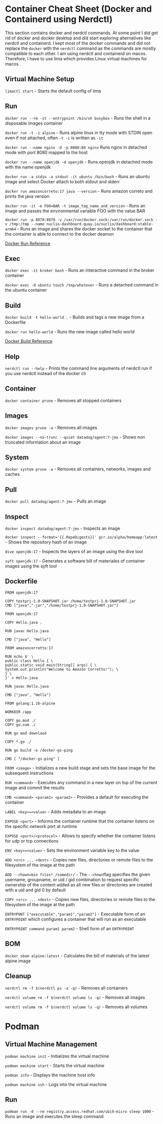# Container Cheat Sheet (Docker and Containerd using Nerdctl)

This section contains docker and nerdctl commands. At some point I did get rid of docker and docker desktop and did start exploring alternatives like nerdctl and containerd. I kept most of the docker commands and did not replace the `docker` with the `nerdctl` command as the commands are mostly compatible to each other. I am using nerdctl and containerd on macos. Therefore, I have to use lima which provides Linux virtual machines for macos. 

## Virtual Machine Setup

`limactl start` - Starts the default config of lima

## Run

`docker run --rm -it --entrypoint /bin/sh busybox` - Runs the shell in a disposable images container  

`docker run -t -i alpine` - Runs alpine linux in tty mode with STDIN open even if not attached, often `-t -i` is written as `-it`

`docker run --name nginx -d -p 8080:80 nginx` Runs nginx in detached mode with port 8080 mapped to the host

`docker run --name openjdk -d openjdk` - Runs openjdk in detached mode with the name openjdk

`docker run -a stdin -a stdout -it ubuntu /bin/bash` - Runs an ubuntu image and select Docker attach to both stdout and stderr

`docker run amazoncorreto:17 java --version` - Runs amazon correto and prints the java version

`docker run -it -e FOO=BAR -t image_tag_name_and_version` - Runs an image and passes the environmental variable FOO with the value BAR

`docker run -p 8070:8070 -v /var/run/docker.sock:/var/run/docker.sock -v /tmp:/tmp --name nuclio-dashboard quay.io/nuclio/dashboard:stable-arm64` - Runs an image and shares the docker socket to the container that the container is able to connect to the docker deamon

[Docker Run Reference](https://docs.docker.com/engine/reference/run/)

## Exec

`docker exec -it broker bash` - Runs an interactive command in the broker container

`docker exec -d ubuntu touch /tmp/whatever` - Runs a detached command in the ubuntu container

## Build

`docker build -t hello-world .` - Builds and tags a new image from a Dockerfile

`docker run hello-world` - Runs the new image called hello world

[Docker Build Reference](https://docs.docker.com/engine/reference/commandline/build/)
 
## Help

`nerdctl run --help` - Prints the command line arguments of nerdctl run if you use nerdctl instead of the docker cli

## Container

`docker container prune` - Removes all stopped containers

## Images

`docker images prune -a` - Removes all images

`docker images --no-trunc --quiet datadog/agent:7-jmx` - Shows non truncated information about an image

## System

`docker system prune -a` - Removes all containers, networks, images and caches

## Pull

`docker pull datadog/agent:7-jmx` - Pulls an image

## Inspect

`docker inspect datadog/agent:7-jmx` - Inspects an image

`docker inspect --format='{{.RepoDigests}}' gcr.io/alpha/homeapp:latest` - Shows the repository hash of an image

`dive openjdk:17` - Inspects the layers of an image using the dive tool

`syft openjdk:17` - Generates a software bill of materiales of container images using the syft tool

## Dockerfile

```
FROM openjdk:17

COPY testprj-1.0-SNAPSHOT.jar /home/testprj-1.0-SNAPSHOT.jar
CMD ["java","-jar","/home/testprj-1.0-SNAPSHOT.jar"]
```

```
FROM openjdk:17

COPY Hello.java .

RUN javac Hello.java

CMD ["java", "Hello"]
```

```
FROM amazoncorretto:17

RUN echo $' \
public class Hello { \
public static void main(String[] args) { \
System.out.println("Welcome to Amazon Corretto!"); \
} \
}' > Hello.java

RUN javac Hello.java

CMD ["java", "Hello"] 
```

```
FROM golang:1.16-alpine

WORKDIR /app

COPY go.mod ./
COPY go.sum ./

RUN go mod downlaod

COPY *.go ./

RUN go build -o /docker-gs-ping

CMD [ "/docker-gs-ping" ]
```

`FROM <image>` - Initializes a new build stage and sets the base image for the subsequent instructions

`RUN <command>` - Executes any command in a new layer on top of the current image and commit the results

`CMD <command> <param1> <param2>` - Provides a default for executing the container

`LABEL <key>=<value>` - Adds metadata to an image

`EXPOSE <port>` - Informs the container runtime that the container listens on the specific network port at runtime

`EXPOSE <port>/<protocol>` - Allows to specify whether the container listens for udp or tcp connections

`ENV <key>=<value>` - Sets the environment variable key to the value <value>

`ADD <src> ... <dest>` - Copies new files, directories or remote files to the filesystem of the image at the path <dest>

`ADD --chown=bin files* /somedir/` - The `--chown`flag specifies the given username, groupname, or uid / gid combination to request specific ownership of the content added as all new files or directories are created with a uid and gid 0 by default

`COPY <src> ... <dest>` - Copies new files, directories or remote files to the filesystem of the image at the path <dest>

`ENTRYPONT ["executable","param1","param2"]` - Executable form of an `ENTRYPOINT` which configures a container that will run as an executable

`ENTRYPOINT command param1 param2` - Shell form of an `ENTRYPOINT`

## BOM

`docker sbom alpine:latest` - Calculates the bill of materials of the latest alpine image

## Cleanup

`nerdctl rm -f $(nerdctl ps -a -q)` - Removes all containers

`nerdctl volume rm -f $(nerdctl volume ls -q)` - Removes all images

`nerdctl volume rm -f $(nerdctl volume ls -q)` - Removes all volumes

# Podman

## Virtual Machine Management

`podman machine init` - Initializes the virtual machine

`podman machine start` - Starts the virtual machine

`podman info` - Displays the machine host info

`podman machine ssh` - Logs into the virtual machine

## Run

`podman run -d --rm registry.access.redhat.com/ubi9-micro sleep 1000` - Runs an image and executes the sleep command

 
